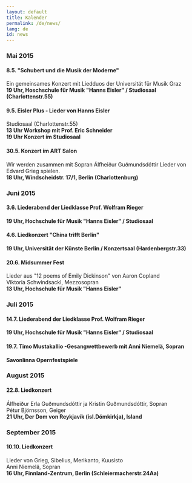 ```yaml
---
layout: default
title: Kalender
permalink: /de/news/
lang: de
id: news
---
```



### Mai 2015

#### 8.5. "Schubert und die Musik der Moderne"
Ein gemeinsames Konzert mit Liedduos der Universität für Musik Graz  
__19 Uhr, Hoschschule für Musik "Hanns Eisler" / Studiosaal (Charlottenstr.55)__

#### 9.5. Eisler Plus - Lieder von Hanns Eisler

Studiosaal (Charlottenstr.55)  
__13 Uhr Workshop mit Prof. Eric Schneider__  
__19 Uhr Konzert im Studiosaal__

#### 30.5. Konzert im ART Salon
Wir werden zusammen mit Sopran Álfheiður Guðmundsdóttir Lieder von Edvard Grieg spielen.  
__18 Uhr, Windscheidstr. 17/1, Berlin (Charlottenburg)__


### Juni 2015

#### 3.6. Liederabend der Liedklasse Prof. Wolfram Rieger
__19 Uhr, Hochschule für Musik "Hanns Eisler" / Studiosaal__

#### 4.6. Liedkonzert "China trifft Berlin"
__19 Uhr, Universität der Künste Berlin / Konzertsaal (Hardenbergstr.33)__



#### 20.6. Midsummer Fest
Lieder aus "12 poems of Emily Dickinson" von Aaron Copland  
Viktoria Schwindsackl, Mezzosopran  
__13 Uhr, Hochschule für Musik "Hanns Eisler"__

### Juli 2015

#### 14.7. Liederabend der Liedklasse Prof. Wolfram Rieger
__19 Uhr, Hochschule für Musik "Hanns Eisler" / Studiosaal__

#### 19.7. Timo Mustakallio -Gesangwettbewerb mit Anni Niemelä, Sopran
__Savonlinna Opernfestspiele__

### August 2015

#### 22.8. Liedkonzert
Álfheiður Erla Guðmundsdóttir ja Kristin Guðmundsdóttir, Sopran  
Pétur Björnsson, Geiger  
__21 Uhr, Der Dom von Reykjavík (isl.Dómkirkja), Island__

### September 2015

#### 10.10. Liedkonzert
Lieder von Grieg, Sibelius, Merikanto, Kuusisto  
Anni Niemelä, Sopran  
__16 Uhr, Finnland-Zentrum, Berlin (Schleiermacherstr.24Aa)__
